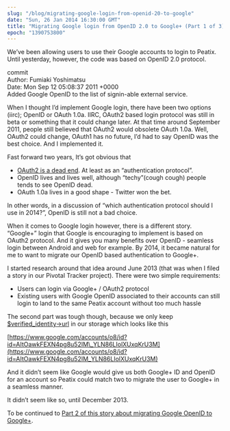 ```yaml
---
slug: "/blog/migrating-google-login-from-openid-20-to-google"
date: "Sun, 26 Jan 2014 16:30:00 GMT"
title: "Migrating Google login from OpenID 2.0 to Google+ (Part 1 of 3)"
epoch: "1390753800"
---
```

        
We’ve been allowing users to use their Google accounts to login to Peatix. Until yesterday, however, the code was based on OpenID 2.0 protocol.

commit   
Author: Fumiaki Yoshimatsu  
Date: Mon Sep 12 05:08:37 2011 +0000  
 Added Google OpenID to the list of signin-able external service.

When I thought I’d implement Google login, there have been two options (iirc); OpenID or OAuth 1.0a. IIRC, OAuth2 based login protocol was still in beta or something that it could change later. At that time around September 2011, people still believed that OAuth2 would obsolete OAuth 1.0a. Well, OAuth2 could change, OAuth1 has no future, I’d had to say OpenID was the best choice. And I implemented it.

Fast forward two years, It’s got obvious that

*   [OAuth2 is a dead end](http://hueniverse.com/2012/07/on-leaving-oauth/). At least as an “authentication protocol”.
*   OpenID lives and lives well, although “techy”(cough cough) people tends to see OpenID dead.
*   OAuth 1.0a lives in a good shape - Twitter won the bet.

In other words, in a discussion of “which authentication protocol should I use in 2014?”, OpenID is still not a bad choice.

When it comes to Google login however, there is a different story. “Google+” login that Google is encouraging to implement is based on OAuth2 protocol. And it gives you many benefits over OpenID - seamless login between Android and web for example. By 2014, it became natural for me to want to migrate our OpenID based authentication to Google+.

I started research around that idea around June 2013 (that was when I filed a story in our Pivotal Tracker project). There were two simple requirements:

*   Users can login via Google+ / OAuth2 protocol
*   Existing users with Google OpenID associated to their accounts can still login to land to the same Peatix account without too much hassle

The second part was tough though, because we only keep [$verified\_identity->url](https://metacpan.org/pod/Net::OpenID::VerifiedIdentity#vident-url) in our storage which looks like this

[https://www.google.com/accounts/o8/id?id=AItOawkFEXN4pg8u52IM\_YLN86LIolXUxqKrU3M](https://www.google.com/accounts/o8/id?id=AItOawkFEXN4pg8u52IM_YLN86LIolXUxqKrU3M)

And it didn’t seem like Google would give us both Google+ ID and OpenID for an account so Peatix could match two to migrate the user to Google+ in a seamless manner.

It didn’t seem like so, until December 2013.

To be continued to [Part 2 of this story about migrating Google OpenID to Google+](http://fumiakiy.tumblr.com/post/74620761400/).

